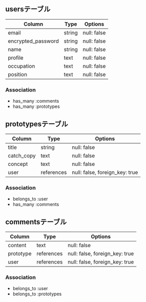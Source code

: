 ## usersテーブル

| Column              | Type       | Options                        |
| ------              | ---------- | ------------------------------ |
| email               | string     | null: false |
| encrypted_password  | string     | null: false |
| name                | string     | null: false |
| profile             | text       | null: false |
| occupation          | text       | null: false |
| position            | text       | null: false |

### Association

- has_many :comments
- has_many :prototypes

## prototypesテーブル

| Column     | Type       | Options                        |
| ------     | ---------- | ------------------------------ |
| title      | string     | null: false                    |
| catch_copy | text       | null: false                    |
| concept    | text       | null: false                    |
| user       | references | null: false, foreign_key: true |

### Association

- belongs_to :user
- has_many :comments

## commentsテーブル

| Column    | Type       | Options                        |
| ------    | ---------- | ------------------------------ |
| content   | text       | null: false |
| prototype | references | null: false, foreign_key: true |
| user      | references | null: false, foreign_key: true |

### Association

- belongs_to :user
- belongs_to :prototypes